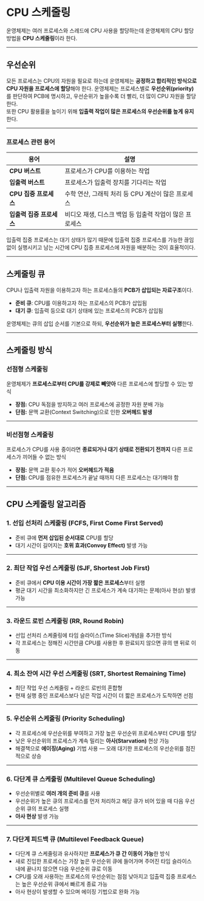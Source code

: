 # CPU 스케줄링

운영체제는 여러 프로세스와 스레드에 CPU 사용을 할당하는데 운영체제의 CPU 할당 방법을 **CPU 스케줄링**이라 한다.

---

## 우선순위

모든 프로세스는 CPU의 자원을 필요로 하는데 운영체제는 **공정하고 합리적인 방식으로 CPU 자원을 프로세스에 할당**해야 한다.
운영체제는 프로세스별로 **우선순위(priority)** 를 판단하여 PCB에 명시하고, 우선순위가 높을수록 더 빨리, 더 많이 CPU 자원을 할당한다.  
또한 CPU 활용률을 높이기 위해 **입출력 작업이 많은 프로세스의 우선순위를 높게 유지**한다.

---

### 프로세스 관련 용어

| 용어 | 설명 |
|------|------|
| **CPU 버스트** | 프로세스가 CPU를 이용하는 작업 |
| **입출력 버스트** | 프로세스가 입출력 장치를 기다리는 작업 |
| **CPU 집중 프로세스** | 수학 연산, 그래픽 처리 등 CPU 계산이 많은 프로세스 |
| **입출력 집중 프로세스** | 비디오 재생, 디스크 백업 등 입출력 작업이 많은 프로세스 |

입출력 집중 프로세스는 대기 상태가 많기 때문에 입출력 집중 프로세스를 가능한 끊임없이 실행시키고 남는 시간에 CPU 집중 프로세스에 자원을 배분하는 것이 효율적이다.

---

## 스케줄링 큐

CPU나 입출력 자원을 이용하고자 하는 프로세스들의 **PCB가 삽입되는 자료구조**이다.

- **준비 큐**: CPU를 이용하고자 하는 프로세스의 PCB가 삽입됨  
- **대기 큐**: 입출력 등으로 대기 상태에 있는 프로세스의 PCB가 삽입됨  

운영체제는 큐의 삽입 순서를 기본으로 하되, **우선순위가 높은 프로세스부터 실행**한다.

---

## 스케줄링 방식

### 선점형 스케줄링

운영체제가 **프로세스로부터 CPU를 강제로 빼앗아** 다른 프로세스에 할당할 수 있는 방식

- **장점:** CPU 독점을 방지하고 여러 프로세스에 공정한 자원 분배 가능  
- **단점:** 문맥 교환(Context Switching)으로 인한 **오버헤드 발생**

---

### 비선점형 스케줄링

프로세스가 CPU를 사용 중이라면 **종료되거나 대기 상태로 전환되기 전까지** 다른 프로세스가 끼어들 수 없는 방식

- **장점:** 문맥 교환 횟수가 적어 **오버헤드가 적음**  
- **단점:** CPU를 점유한 프로세스가 끝날 때까지 다른 프로세스는 대기해야 함

---

## CPU 스케줄링 알고리즘

### 1. 선입 선처리 스케줄링 (FCFS, First Come First Served)

- 준비 큐에 **먼저 삽입된 순서대로** CPU를 할당  
- 대기 시간이 길어지는 **호위 효과(Convoy Effect)** 발생 가능

---

### 2. 최단 작업 우선 스케줄링 (SJF, Shortest Job First)

- 준비 큐에서 **CPU 이용 시간이 가장 짧은 프로세스**부터 실행  
- 평균 대기 시간을 최소화하지만 긴 프로세스가 계속 대기하는 문제(아사 현상) 발생 가능

---

### 3. 라운드 로빈 스케줄링 (RR, Round Robin)

- 선입 선처리 스케줄링에 타임 슬라이스(Time Slice)개념을 추가한 방식
- 각 프로세스는 정해진 시간만큼 CPU를 사용한 후 완료되지 않으면 큐의 맨 뒤로 이동

---

### 4. 최소 잔여 시간 우선 스케줄링 (SRT, Shortest Remaining Time)

- 최단 작업 우선 스케줄링 + 라운드 로빈의 혼합형
- 현재 실행 중인 프로세스보다 남은 작업 시간이 더 짧은 프로세스가 도착하면 선점

---

### 5. 우선순위 스케줄링 (Priority Scheduling)

- 각 프로세스에 우선순위를 부여하고 가장 높은 우선순위 프로세스부터 CPU를 할당
- 낮은 우선순위의 프로세스가 계속 밀리는 **아사(Starvation)** 현상 가능
- 해결책으로 **에이징(Aging)** 기법 사용 — 오래 대기한 프로세스의 우선순위를 점진적으로 상승

---

### 6. 다단계 큐 스케줄링 (Multilevel Queue Scheduling)

- 우선순위별로 **여러 개의 준비 큐**를 사용 
- 우선순위가 높은 큐의 프로세스를 먼저 처리하고 해당 큐가 비어 있을 때 다음 우선순위 큐의 프로세스 실행 
- **아사 현상** 발생 가능

---

### 7. 다단계 피드백 큐 (Multilevel Feedback Queue)

- 다단계 큐 스케줄링과 유사하지만 **프로세스가 큐 간 이동이 가능**한 방식 
- 새로 진입한 프로세스는 가장 높은 우선순위 큐에 들어가며 주어진 타임 슬라이스 내에 끝나지 않으면 다음 우선순위 큐로 이동
- CPU를 오래 사용하는 프로세스의 우선순위는 점점 낮아지고 입출력 집중 프로세스는 높은 우선순위 큐에서 빠르게 종료 가능
- 아사 현상이 발생할 수 있으며 에이징 기법으로 완화 가능
